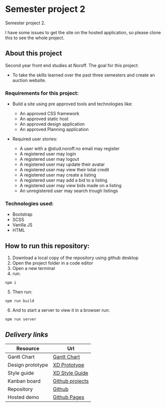 # Semester project 2
Semester project 2.

I have some issues to get the site on the hosted application, so please clone this to see the whole project.

## About this project

Second year front end studies at Noroff. 
The goal for this project:
- To take the skills learned over the past three semesters and create an auction website.

### Requirements for this project:

- Build a site using pre approved tools and technologies like: 
  - An approved CSS framework 
  - An approved static host
  - An approved design application
  - An approved Planning application

- Required user stories:
  - A user with a @stud.noroff.no email may register
  - A registered user may login
  - A registered user may logout
  - A registered user may update their avatar
  - A registered user may view their total credit
  - A registered user may create a listing
  - A registered user may add a bid to a listing
  - A registered user may view bids made on a listing
  - An unregistered user may search trough listings

### Technologies used:

- Bootstrap
- SCSS
- Vanilla JS
- HTML

## How to run this repository:

1. Download a local copy of the repository using github desktop
2. Open the project folder in a code editor 
3. Open a new terminal
4. run:  
```
npm i
```
5. Then run:
```
npm run build
```
6. And to start a server to view it in a browser run:
```
npm run server
```

## **_Delivery links_**

| Resource         | Url |
|------------------|---------------|
| Gantt Chart      | [Gantt Chart](https://github.com/Ingvildb1/semester-project-2/blob/main/img/Gantt%20Chart.jpg) |
| Design prototype | [XD Prototype](https://xd.adobe.com/view/d4f39e7d-55ed-40cf-94ca-b883c705c210-81a0/) |
| Style guide      | [XD Style Guide](https://xd.adobe.com/view/1f3f94c5-e265-4a3f-8282-bb05bf3a86c4-4a6c/)|
| Kanban board     | [Github projects](https://trello.com/invite/b/2mni7GYq/ATTIf47d879b1afeac12390852c8c76e02f3C3BA214E/semester-project-2) |
| Repository       | [Github](https://github.com/Ingvildb1/semester-project-2) |
| Hosted demo      | [Github Pages](https://ingvildb1.github.io/semester-project-2/) |

